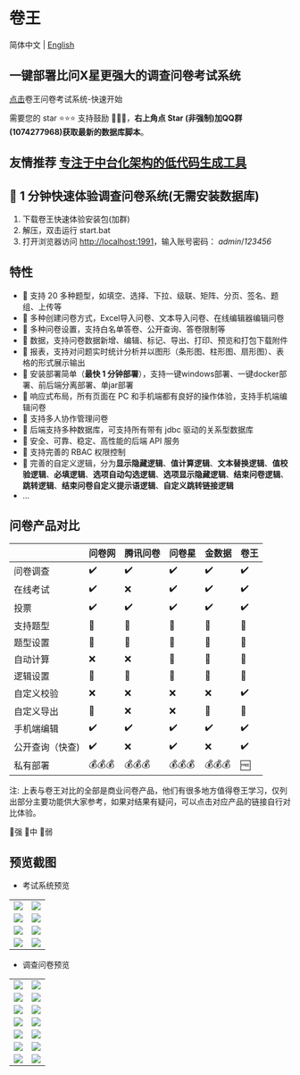 # 卷王

简体中文 | [English](./README.en-us.md)

## 一键部署比问X星更强大的调查问卷考试系统

[点击](https://wj.surveyking.cn/s/start)卷王问卷考试系统-快速开始

需要您的 star ⭐️⭐️⭐️ 支持鼓励 🙏🙏🙏，**右上角点 Star (非强制)加QQ群(1074277968)获取最新的数据库脚本**。

## 友情推荐 [专注于中台化架构的低代码生成工具](https://gitee.com/orangeform/orange-admin)

## 🚀 1 分钟快速体验调查问卷系统(无需安装数据库)

1. 下载卷王快速体验安装包(加群)
2. 解压，双击运行 start.bat
3. 打开浏览器访问 [http://localhost:1991](http://localhost:1991)，输入账号密码： *admin*/*123456*


## 特性

- 🥇 支持 20 多种题型，如填空、选择、下拉、级联、矩阵、分页、签名、题组、上传等
- 🎉 多种创建问卷方式，Excel导入问卷、文本导入问卷、在线编辑器编辑问卷
- 💪 多种问卷设置，支持白名单答卷、公开查询、答卷限制等
- 🎇 数据，支持问卷数据新增、编辑、标记、导出、打印、预览和打包下载附件
- 🎨 报表，支持对问题实时统计分析并以图形（条形图、柱形图、扇形图）、表格的形式展示输出
- 🚀 安装部署简单（**最快 1 分钟部署**），支持一键windows部署、一键docker部署、前后端分离部署、单jar部署
- 🥊 响应式布局，所有页面在 PC 和手机端都有良好的操作体验，支持手机端编辑问卷
- 👬 支持多人协作管理问卷
- 🎁 后端支持多种数据库，可支持所有带有 jdbc 驱动的关系型数据库
- 🐯 安全、可靠、稳定、高性能的后端 API 服务
- 🙆 支持完善的 RBAC 权限控制
- 🦋 完善的自定义逻辑，分为**显示隐藏逻辑**、**值计算逻辑**、**文本替换逻辑**、**值校验逻辑**、**必填逻辑**、**选项自动勾选逻辑**、**选项显示隐藏逻辑**、**结束问卷逻辑**、**跳转逻辑**、**结束问卷自定义提示语逻辑**、**自定义跳转链接逻辑**
- ...

## 问卷产品对比

|                 | 问卷网 | 腾讯问卷 | 问卷星 | 金数据 | 卷王 |
| --------------- | ------ | -------- | ------ | ------ | ---- |
| 问卷调查        | ✔️   | ✔️     | ✔️   | ✔️   | ✔️ |
| 在线考试        | ✔️   | ❌       | ✔️   | ✔️   | ✔️ |
| 投票            | ✔️   | ✔️     | ✔️   | ✔️   | ✔️ |
| 支持题型        | 🥇     | 🥉       | 🥇     | 🥈     | 🥈   |
| 题型设置        | 🥇     | 🥉       | 🥇     | 🥇     | 🥇   |
| 自动计算        | ❌     | ❌       | 🥉     | 🥈     | 🥇   |
| 逻辑设置        | 🥈     | 🥈       | 🥈     | 🥈     | 🥇   |
| 自定义校验      | ❌     | ❌       | ❌     | ❌     | ✔️ |
| 自定义导出      | 🥈     | ❌       | ❌     | 🥉     | 🥇   |
| 手机端编辑      | ✔️   | ✔️     | ✔️   | ✔️   | ✔️ |
| 公开查询（快查) | ✔️   | ❌       | ✔️   | ❌     | ✔️ |
| 私有部署        | 💰💰💰 | 💰💰💰   | 💰💰💰 | 💰💰💰 | 🆓   |

注: 上表与卷王对比的全部是商业问卷产品，他们有很多地方值得卷王学习，仅列出部分主要功能供大家参考，如果对结果有疑问，可以点击对应产品的链接自行对比体验。

🥇强  🥈中 🥉弱

## 预览截图

* 考试系统预览

<table>
    <tr>
        <td><img src="docs/images/exam-editor.jpg"/></td>
        <td><img src="docs/images/exam-import.jpg"/></td>
    </tr>
     <tr>
        <td><img src="docs/images/exam-pc-prev.jpg"/></td>
        <td><img src="docs/images/exam-mb-preview.jpeg"/></td>
    </tr>
     <tr>
        <td><img src="docs/images/exam-repo-list.jpg"/></td>
        <td><img src="docs/images/exam-repo-pick.jpg"/></td>
    </tr>
     <tr>
        <td><img src="docs/images/exam-repo-qedit.jpg"/></td>
        <td><img src="docs/images/exam-repo.jpg"/></td>
    </tr>
</table>

* 调查问卷预览

<table>
    <tr>
        <td><img src="docs/images/survey-editor.jpg"/></td>
        <td><img src="docs/images/survey-editor-formula.jpg"/></td>
    </tr>
    <tr>
        <td><img src="docs/images/survey-editor-preview.jpg"/></td>
        <td><img src="docs/images/survey-imp.jpg"/></td>
    </tr>
    <tr>
        <td><img src="docs/images/survey-export.jpg"/></td>
        <td><img src="docs/images/survey-exp-preview.jpg"/></td>
    </tr>
    <tr>
        <td><img src="docs/images/survey-exp-formula.jpg"/></td>
        <td><img src="docs/images/survey-formula.jpg"/></td>
    </tr>
    <tr>
        <td><img src="docs/images/survey-editor-preview.jpg"/></td>
        <td><img src="docs/images/survey-prev-mbmi.jpeg"/></td>
    </tr>
    <tr>
        <td><img src="docs/images/survey-report.jpg"/></td>
        <td><img src="docs/images/survey-setting.jpg"/></td>
    </tr>
    <tr>
        <td><img src="docs/images/survey-sys.jpg"/></td>
        <td><img src="docs/images/survey-post.jpg"/></td>
    </tr>
</table>

